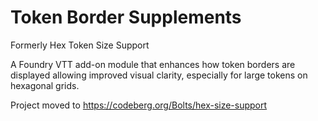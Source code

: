 # Token Border Supplements 

Formerly Hex Token Size Support

A Foundry VTT add-on module that enhances how token borders are displayed allowing improved visual clarity, especially for large tokens on hexagonal grids.

Project moved to https://codeberg.org/Bolts/hex-size-support

